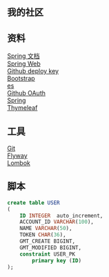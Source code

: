 ## 我的社区

## 资料
[Spring 文档](https://spring.io/guides)<br>
[Spring Web](https://spring.io/guides/gs/serving-web-content/)<br>
[Github deploy key](https://developer.github.com/v3/guides/managing-deploy-keys/#deploy-keys)<br>
[Bootstrap](https://v3.bootcss.com/getting-started/)<br>
[es](https://elasticsearch.cn/)<br>
[Github OAuth](https://developer.github.com/apps/building-oauth-apps/creating-an-oauth-app/)<br>
[Spring](https://docs.spring.io/spring-boot/docs/2.0.0.RC1/reference/htmlsingle/#boot-features-embedded-database-support)<br>
[Thymeleaf](https://www.thymeleaf.org/doc/tutorials/3.0/usingthymeleaf.html)<br>

## 工具
[Git](https://git-scm.com/download)<br>
[Flyway](https://flywaydb.org/getstarted/firststeps/maven)<br>
[Lombok](https://www.projectlombok.org/setup/maven)<br>

## 脚本
```sql
create table USER
(
	ID INTEGER  auto_increment,
	ACCOUNT_ID VARCHAR(100),
	NAME VARCHAR(50),
	TOKEN CHAR(36),
	GMT_CREATE BIGINT,
	GMT_MODIFIED BIGINT,
	constraint USER_PK
		primary key (ID)
);
```
